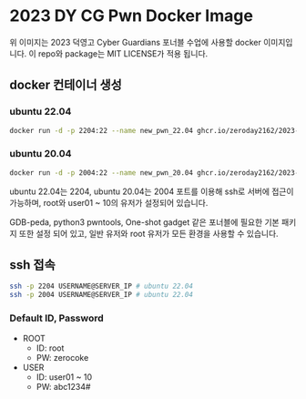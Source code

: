 # 2023 DY CG Pwn Docker Image

위 이미지는 2023 덕영고 Cyber Guardians 포너블 수업에 사용할 docker 이미지입니다.
이 repo와 package는 MIT LICENSE가 적용 됩니다.

## docker 컨테이너 생성

### ubuntu 22.04

```bash
docker run -d -p 2204:22 --name new_pwn_22.04 ghcr.io/zeroday2162/2023-cg-pwn:22.04
```

### ubuntu 20.04

```bash
docker run -d -p 2004:22 --name new_pwn_20.04 ghcr.io/zeroday2162/2023-cg-pwn:20.04
```

ubuntu 22.04는 2204, ubuntu 20.04는 2004 포트를 이용해 ssh로 서버에 접근이 가능하며, root와 user01 ~ 10의 유저가 설정되어 있습니다.

GDB-peda, python3 pwntools, One-shot gadget 같은 포너블에 필요한 기본 패키지 또한 설정 되어 있고, 일반 유저와 root 유저가 모든 환경을 사용할 수 있습니다.

## ssh 접속

```bash
ssh -p 2204 USERNAME@SERVER_IP # ubuntu 22.04
ssh -p 2004 USERNAME@SERVER_IP # ubuntu 22.04
```

### Default ID, Password

- ROOT
	- ID: root
	- PW: zerocoke
- USER
	- ID: user01 ~ 10
	- PW: abc1234#
